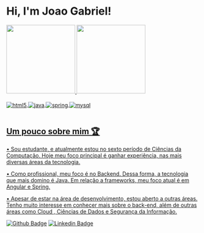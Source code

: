 # Hi, I'm Joao Gabriel! 

<a href="https://github.com/JoaoGabriielDev">
  <img height="180em" src="https://github-readme-stats.vercel.app/api?username=JoaoGabriielDev&show_icons=true&theme=dracula&include_all_commits=true&count_private=true"/>
  
  <img height="180em" src="https://github-readme-stats.vercel.app/api/top-langs/?username=JoaoGabriielDev&layout=compact&langs_count=7&theme=dracula"/>
</div>

</div>
<div style = "display: inline_block"><br/>
    <img align="center" alt ="html5" src ="https://img.shields.io/badge/HTML5-E34F26?style=for-the-badge&logo=html5&logoColor=white" />  
    <img align="center" alt ="java" src ="https://img.shields.io/badge/Java-ED8B00?style=for-the-badge&logo=java&logoColor=white" />
    <img align="center" alt ="spring" src ="https://img.shields.io/badge/Spring-6DB33F?style=for-the-badge&logo=spring&logoColor=white" />
    <img align="center" alt ="mysql" src ="https://img.shields.io/badge/MySQL-00000F?style=for-the-badge&logo=mysql&logoColor=white" />
</div><br/>

## Um pouco sobre mim 🏆

• Sou estudante, e atualmente estou no sexto período de Ciências da Computação. Hoje meu foco principal é ganhar experiência, nas mais diversas áreas da tecnologia.

• Como profissional, meu foco é no Backend. Dessa forma, a tecnologia que mais domino é Java. Em relação a frameworks, meu foco atual é em Angular e Spring.

• Apesar de estar na área de desenvolvimento, estou aberto a outras áreas. Tenho muito interesse em conhecer mais sobre o back-end, além de outras áreas como Cloud , Ciências de Dados e Segurança da Informação.

[![Github Badge](https://img.shields.io/badge/-Github-000?style=flat-square&logo=Github&logoColor=white&link=https://github.com/JoaoGabriielDev)](https://github.com/JoaoGabriielDev)
[![Linkedin Badge](https://img.shields.io/badge/-LinkedIn-blue?style=flat-square&logo=Linkedin&logoColor=white&link=https://www.linkedin.com/in/JoaoGabriielDev/)](https://www.linkedin.com/in/joao-gabrielldev/)

